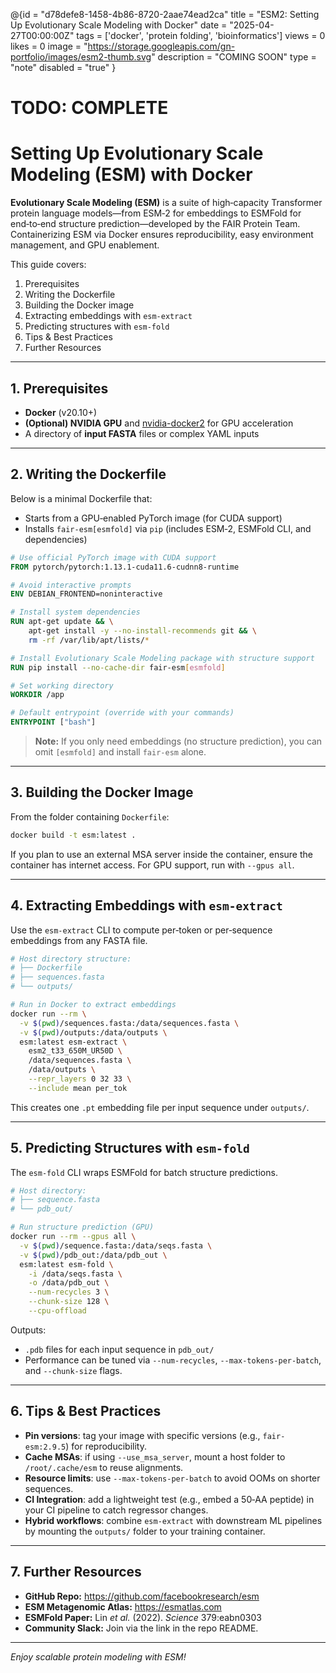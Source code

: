 @{id = "d78defe8-1458-4b86-8720-2aae74ead2ca"
  title = "ESM2: Setting Up Evolutionary Scale Modeling with Docker"
  date = "2025-04-27T00:00:00Z"
  tags = ['docker', 'protein folding', 'bioinformatics']
  views = 0
  likes = 0
  image = "https://storage.googleapis.com/gn-portfolio/images/esm2-thumb.svg"
  description = "COMING SOON"
  type = "note"
  disabled = "true"
}
# TODO: COMPLETE 

# Setting Up Evolutionary Scale Modeling (ESM) with Docker

**Evolutionary Scale Modeling (ESM)** is a suite of high‑capacity Transformer protein language models—from ESM‑2 for embeddings to ESMFold for end‑to‑end structure prediction—developed by the FAIR Protein Team. Containerizing ESM via Docker ensures reproducibility, easy environment management, and GPU enablement.

This guide covers:

1. Prerequisites
2. Writing the Dockerfile
3. Building the Docker image
4. Extracting embeddings with `esm-extract`
5. Predicting structures with `esm-fold`
6. Tips & Best Practices
7. Further Resources

---

## 1. Prerequisites

- **Docker** (v20.10+)  
- **(Optional) NVIDIA GPU** and [nvidia-docker2](https://github.com/NVIDIA/nvidia-docker) for GPU acceleration  
- A directory of **input FASTA** files or complex YAML inputs

---

## 2. Writing the Dockerfile

Below is a minimal Dockerfile that:

- Starts from a GPU‑enabled PyTorch image (for CUDA support)  
- Installs `fair-esm[esmfold]` via `pip` (includes ESM‑2, ESMFold CLI, and dependencies)  

```dockerfile
# Use official PyTorch image with CUDA support
FROM pytorch/pytorch:1.13.1-cuda11.6-cudnn8-runtime

# Avoid interactive prompts
ENV DEBIAN_FRONTEND=noninteractive

# Install system dependencies
RUN apt-get update && \
    apt-get install -y --no-install-recommends git && \
    rm -rf /var/lib/apt/lists/*

# Install Evolutionary Scale Modeling package with structure support
RUN pip install --no-cache-dir fair-esm[esmfold]

# Set working directory
WORKDIR /app

# Default entrypoint (override with your commands)
ENTRYPOINT ["bash"]
```

> **Note:** If you only need embeddings (no structure prediction), you can omit `[esmfold]` and install `fair-esm` alone.

---

## 3. Building the Docker Image

From the folder containing `Dockerfile`:

```bash
docker build -t esm:latest .
```

If you plan to use an external MSA server inside the container, ensure the container has internet access. For GPU support, run with `--gpus all`.

---

## 4. Extracting Embeddings with `esm-extract`

Use the `esm-extract` CLI to compute per‐token or per‐sequence embeddings from any FASTA file.

```bash
# Host directory structure:
# ├── Dockerfile
# ├── sequences.fasta
# └── outputs/

# Run in Docker to extract embeddings
docker run --rm \
  -v $(pwd)/sequences.fasta:/data/sequences.fasta \
  -v $(pwd)/outputs:/data/outputs \
  esm:latest esm-extract \
    esm2_t33_650M_UR50D \
    /data/sequences.fasta \
    /data/outputs \
    --repr_layers 0 32 33 \
    --include mean per_tok
```

This creates one `.pt` embedding file per input sequence under `outputs/`.

---

## 5. Predicting Structures with `esm-fold`

The `esm-fold` CLI wraps ESMFold for batch structure predictions.

```bash
# Host directory:
# ├── sequence.fasta
# └── pdb_out/

# Run structure prediction (GPU)
docker run --rm --gpus all \
  -v $(pwd)/sequence.fasta:/data/seqs.fasta \
  -v $(pwd)/pdb_out:/data/pdb_out \
  esm:latest esm-fold \
    -i /data/seqs.fasta \
    -o /data/pdb_out \
    --num-recycles 3 \
    --chunk-size 128 \
    --cpu-offload
```

Outputs:
- `.pdb` files for each input sequence in `pdb_out/`  
- Performance can be tuned via `--num-recycles`, `--max-tokens-per-batch`, and `--chunk-size` flags.

---

## 6. Tips & Best Practices

- **Pin versions**: tag your image with specific versions (e.g., `fair-esm:2.9.5`) for reproducibility.  
- **Cache MSAs**: if using `--use_msa_server`, mount a host folder to `/root/.cache/esm` to reuse alignments.  
- **Resource limits**: use `--max-tokens-per-batch` to avoid OOMs on shorter sequences.  
- **CI Integration**: add a lightweight test (e.g., embed a 50‐AA peptide) in your CI pipeline to catch regressor changes.  
- **Hybrid workflows**: combine `esm-extract` with downstream ML pipelines by mounting the `outputs/` folder to your training container.

---

## 7. Further Resources

- **GitHub Repo:** https://github.com/facebookresearch/esm  
- **ESM Metagenomic Atlas:** https://esmatlas.com  
- **ESMFold Paper:** Lin *et al.* (2022). *Science* 379:eabn0303  
- **Community Slack:** Join via the link in the repo README.

---

*Enjoy scalable protein modeling with ESM!*

